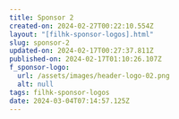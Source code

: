 ```yaml
---
title: Sponsor 2
created-on: 2024-02-27T00:22:10.554Z
layout: "[filhk-sponsor-logos].html"
slug: sponsor-2
updated-on: 2024-02-17T00:27:37.811Z
published-on: 2024-02-17T01:10:26.107Z
f_sponsor-logo:
  url: /assets/images/header-logo-02.png
  alt: null
tags: filhk-sponsor-logos
date: 2024-03-04T07:14:57.125Z
---
```

